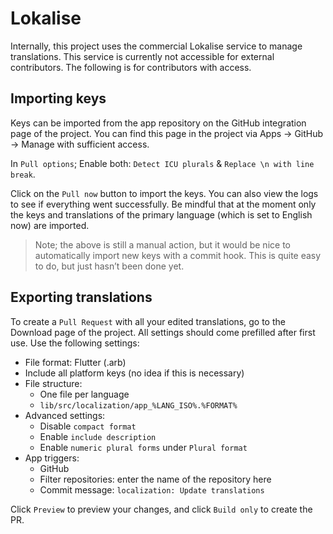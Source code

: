 # Lokalise

Internally, this project uses the commercial Lokalise service to manage translations. This service is currently not accessible for external contributors. The following is for contributors with access.

## Importing keys

Keys can be imported from the app repository on the GitHub integration page of the project. You can find this page in the project via Apps -> GitHub -> Manage with sufficient access.

In `Pull options`; Enable both: `Detect ICU plurals` & `Replace \n with line break`.

Click on the `Pull now` button to import the keys. You can also view the logs to see if everything went successfully. Be mindful that at the moment only the keys and translations of the primary language (which is set to English now) are imported.

> Note; the above is still a manual action, but it would be nice to automatically import new keys with a commit hook. This is quite easy to do, but just hasn’t been done yet.

## Exporting translations

To create a `Pull Request` with all your edited translations, go to the Download page of the project. All settings should come prefilled after first use. Use the following settings:

- File format: Flutter (.arb)
- Include all platform keys (no idea if this is necessary)
- File structure:
   - One file per language
   - `lib/src/localization/app_%LANG_ISO%.%FORMAT%`
- Advanced settings:
   - Disable `compact format`
   - Enable `include description`
   - Enable `numeric plural forms` under `Plural format`
- App triggers:
   - GitHub
   - Filter repositories: enter the name of the repository here
   - Commit message: `localization: Update translations`

Click `Preview` to preview your changes, and click `Build only` to create the PR.
